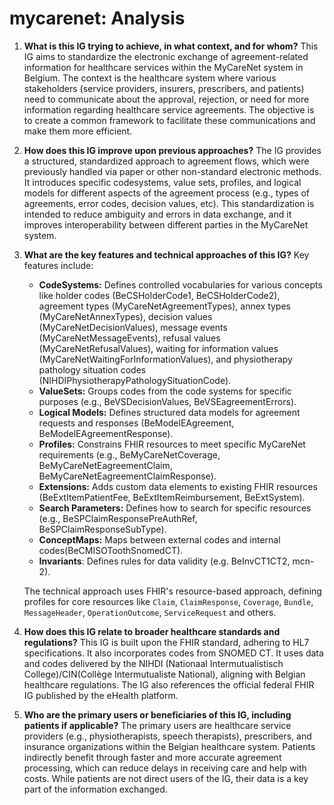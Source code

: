 # mycarenet: Analysis

1.  **What is this IG trying to achieve, in what context, and for whom?**
    This IG aims to standardize the electronic exchange of agreement-related information for healthcare services within the MyCareNet system in Belgium. The context is the healthcare system where various stakeholders (service providers, insurers, prescribers, and patients) need to communicate about the approval, rejection, or need for more information regarding healthcare service agreements. The objective is to create a common framework to facilitate these communications and make them more efficient.

2.  **How does this IG improve upon previous approaches?**
    The IG provides a structured, standardized approach to agreement flows, which were previously handled via paper or other non-standard electronic methods. It introduces specific codesystems, value sets, profiles, and logical models for different aspects of the agreement process (e.g., types of agreements, error codes, decision values, etc). This standardization is intended to reduce ambiguity and errors in data exchange, and it improves interoperability between different parties in the MyCareNet system.

3.  **What are the key features and technical approaches of this IG?**
    Key features include:
    *   **CodeSystems:** Defines controlled vocabularies for various concepts like holder codes (BeCSHolderCode1, BeCSHolderCode2), agreement types (MyCareNetAgreementTypes), annex types (MyCareNetAnnexTypes), decision values (MyCareNetDecisionValues), message events (MyCareNetMessageEvents), refusal values (MyCareNetRefusalValues), waiting for information values (MyCareNetWaitingForInformationValues), and physiotherapy pathology situation codes (NIHDIPhysiotherapyPathologySituationCode).
    *   **ValueSets:** Groups codes from the code systems for specific purposes (e.g., BeVSDecisionValues, BeVSEagreementErrors).
    *   **Logical Models:** Defines structured data models for agreement requests and responses (BeModelEAgreement, BeModelEAgreementResponse).
    *   **Profiles:** Constrains FHIR resources to meet specific MyCareNet requirements (e.g., BeMyCareNetCoverage, BeMyCareNetEagreementClaim, BeMyCareNetEagreementClaimResponse).
    *   **Extensions:** Adds custom data elements to existing FHIR resources (BeExtItemPatientFee, BeExtItemReimbursement, BeExtSystem).
    *   **Search Parameters:** Defines how to search for specific resources (e.g., BeSPClaimResponsePreAuthRef, BeSPClaimResponseSubType).
    *   **ConceptMaps:** Maps between external codes and internal codes(BeCMISOToothSnomedCT).
    *   **Invariants**: Defines rules for data validity (e.g. BeInvCT1CT2, mcn-2).

    The technical approach uses FHIR's resource-based approach, defining profiles for core resources like `Claim`, `ClaimResponse`, `Coverage`, `Bundle`, `MessageHeader`, `OperationOutcome`, `ServiceRequest` and others.

4.  **How does this IG relate to broader healthcare standards and regulations?**
    This IG is built upon the FHIR standard, adhering to HL7 specifications. It also incorporates codes from SNOMED CT. It uses data and codes delivered by the NIHDI (Nationaal Intermutualistisch College)/CIN(Collège Intermutualiste National), aligning with Belgian healthcare regulations. The IG also references the official federal FHIR IG published by the eHealth platform.

5.  **Who are the primary users or beneficiaries of this IG, including patients if applicable?**
    The primary users are healthcare service providers (e.g., physiotherapists, speech therapists), prescribers, and insurance organizations within the Belgian healthcare system. Patients indirectly benefit through faster and more accurate agreement processing, which can reduce delays in receiving care and help with costs. While patients are not direct users of the IG, their data is a key part of the information exchanged.
